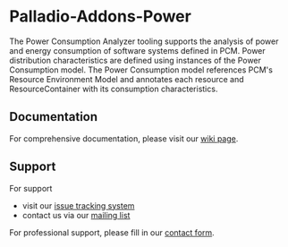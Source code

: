 # Palladio-Addons-Power
The Power Consumption Analyzer tooling supports the analysis of power and energy consumption of software systems defined in PCM. 
Power distribution characteristics are defined using instances of the Power Consumption model. 
The Power Consumption model references PCM's Resource Environment Model and annotates each resource and ResourceContainer with its consumption characteristics.

## Documentation
For comprehensive documentation, please visit our [wiki page](https://sdqweb.ipd.kit.edu/wiki/Power_Consumption_Analyzer).

## Support
For support
* visit our [issue tracking system](https://palladio-simulator.com/jira)
* contact us via our [mailing list](https://lists.ira.uni-karlsruhe.de/mailman/listinfo/palladio-dev)

For professional support, please fill in our [contact form](http://www.palladio-simulator.com/about_palladio/support/).
